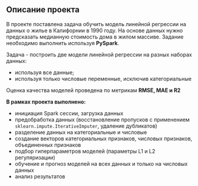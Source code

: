 ## Описание проекта

В проекте поставлена задача обучить модель линейной регрессии на данных о жилье в Калифорнии в 1990 году. На основе данных нужно предсказать медианную стоимость дома в жилом массиве. Задание необходимо выполнить используя **PySpark**.

Задача - построить две модели линейной регрессии на разных наборах данных:
- используя все данные;
- используя только числовые переменные, исключив категориальные

Оценка качества моделей проведена по метрикам **RMSE, MAE и R2**

**В рамках проекта выполнено:**
- инициация Spark сессии, загрузка данных
- предобработка данных (восстановление пропусков с применением `sklearn.impute.IterativeImputer`, удаление дубликатов)
- разделение данных на категориальные и числовые
- создание векторов категориальных признаков, числовых признаков, объединенных признаков
- подбор гиперпараметров моделей (параметры L1 и L2 регуляризации)
- обучение и прогноз моделей на всех данных и только на числовых данных
- анализ результатов




